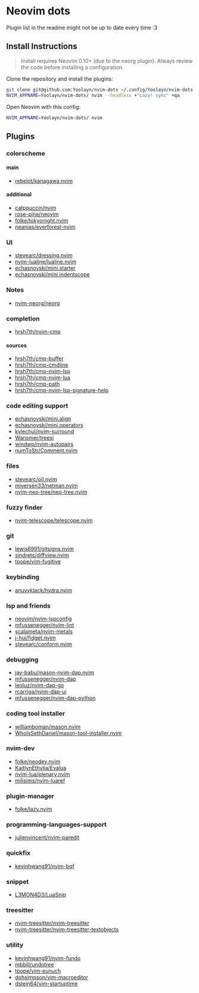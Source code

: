 # Neovim dots

Plugin list in the readme might not be up to date every time :3
## Install Instructions

 > Install requires Neovim 0.10+ (due to the neorg plugin). Always review the code before installing a configuration.

Clone the repository and install the plugins:

```sh
git clone git@github.com:Yoolayn/nvim-dots ~/.config/Yoolayn/nvim-dots
NVIM_APPNAME=Yoolayn/nvim-dots/ nvim --headless +"Lazy! sync" +qa
```

Open Neovim with this config:

```sh
NVIM_APPNAME=Yoolayn/nvim-dots/ nvim
```

## Plugins

### colorscheme
#### main
+ [rebelot/kanagawa.nvim](https://github.com/rebelot/kanagawa.nvim)

#### additional
+ [catppuccin/nvim](https://github.com/catppuccin/nvim)
+ [rose-pine/neovim](https://github.com/rose-pine/neovim)
+ [folke/tokyonight.nvim](https://github.com/folke/tokyonight.nvim)
+ [neanias/everforest-nvim](https://github.com/neanias/everforest-nvim)

### UI
+ [stevearc/dressing.nvim](https://github.com/stevearc/dressing.nvim)
+ [nvim-lualine/lualine.nvim](https://github.com/nvim-lualine/lualine.nvim)
+ [echasnovski/mini.starter](https://github.com/echasnovski/mini.starter)
+ [echasnovski/mini.indentscope](https://github.com/echasnovski/mini.indentscope)

### Notes
+ [nvim-neorg/neorg](https://github.com/nvim-neorg/neorg)

### completion
+ [hrsh7th/nvim-cmp](https://github.com/hrsh7th/nvim-cmp)

#### sources
+ [hrsh7th/cmp-buffer](https://github.com/hrsh7th/cmp-buffer)
+ [hrsh7th/cmp-cmdline](https://github.com/hrsh7th/cmp-cmdline)
+ [hrsh7th/cmp-nvim-lsp](https://github.com/hrsh7th/cmp-nvim-lsp)
+ [hrsh7th/cmp-nvim-lua](https://github.com/hrsh7th/cmp-nvim-lua)
+ [hrsh7th/cmp-path](https://github.com/hrsh7th/cmp-path)
+ [hrsh7th/cmp-nvim-lsp-signature-help](https://github.com/hrsh7th/cmp-nvim-lsp-signature-help)

### code editing support
+ [echasnovski/mini.align](https://github.com/echasnovski/mini.align)
+ [echasnovski/mini.operators](https://github.com/echasnovski/mini.operators)
+ [kylechui/nvim-surround](https://github.com/kylechui/nvim-surround)
+ [Wansmer/treesj](https://github.com/Wansmer/treesj)
+ [windwp/nvim-autopairs](https://github.com/windwp/nvim-autopairs)
+ [numToStr/Comment.nvim](https://github.com/numToStr/Comment.nvim)

### files
+ [stevearc/oil.nvim](https://github.com/stevearc/oil.nvim)
+ [miversen33/netman.nvim](https://github.com/miversen33/netman.nvim)
+ [nvim-neo-tree/neo-tree.nvim](https://github.com/nvim-neo-tree/neo-tree.nvim)

### fuzzy finder
+ [nvim-telescope/telescope.nvim](https://github.com/nvim-telescope/telescope.nvim)

### git
+ [lewis6991/gitsigns.nvim](https://github.com/lewis6991/gitsigns.nvim)
+ [sindrets/diffview.nvim](https://github.com/sindrets/diffview.nvim)
+ [tpope/vim-fugitive](https://github.com/tpope/vim-fugitive)

### keybinding
+ [anuvyklack/hydra.nvim](https://github.com/anuvyklack/hydra.nvim)

### lsp and friends
+ [neovim/nvim-lspconfig](https://github.com/neovim/nvim-lspconfig)
+ [mfussenegger/nvim-lint](https://github.com/mfussenegger/nvim-lint)
+ [scalameta/nvim-metals](https://github.com/scalameta/nvim-metals)
+ [j-hui/fidget.nvim](https://github.com/j-hui/fidget.nvim)
+ [stevearc/conform.nvim](https://github.com/stevearc/conform.nvim)

### debugging
+ [jay-babu/mason-nvim-dap.nvim](https://github.com/jay-babu/mason-nvim-dap.nvim)
+ [mfussenegger/nvim-dap](https://github.com/mfussenegger/nvim-dap)
+ [leoluz/nvim-dap-go](https://github.com/leoluz/nvim-dap-go)
+ [rcarriga/nvim-dap-ui](https://github.com/rcarriga/nvim-dap-ui)
+ [mfussenegger/nvim-dap-python](https://github.com/mfussenegger/nvim-dap-python)

### coding tool installer
+ [williamboman/mason.nvim](https://github.com/williamboman/mason.nvim)
+ [WhoIsSethDaniel/mason-tool-installer.nvim](https://github.com/WhoIsSethDaniel/mason-tool-installer.nvim)

### nvim-dev
+ [folke/neodev.nvim](https://github.com/folke/neodev.nvim)
+ [KaitlynEthylia/Evalua](https://github.com/KaitlynEthylia/Evalua)
+ [nvim-lua/plenary.nvim](https://github.com/nvim-lua/plenary.nvim)
+ [milisims/nvim-luaref](https://github.com/milisims/nvim-luaref)

### plugin-manager
+ [folke/lazy.nvim](https://github.com/folke/lazy.nvim)

### programming-languages-support
+ [julienvincent/nvim-paredit](https://github.com/julienvincent/nvim-paredit)

### quickfix
+ [kevinhwang91/nvim-bqf](https://github.com/kevinhwang91/nvim-bqf)

### snippet
+ [L3MON4D3/LuaSnip](https://github.com/L3MON4D3/LuaSnip)

### treesitter
+ [nvim-treesitter/nvim-treesitter](https://github.com/nvim-treesitter/nvim-treesitter)
+ [nvim-treesitter/nvim-treesitter-textobjects](https://github.com/nvim-treesitter/nvim-treesitter-textobjects)

### utility
+ [kevinhwang91/nvim-fundo](https://github.com/kevinhwang91/nvim-fundo)
+ [mbbill/undotree](https://github.com/mbbill/undotree)
+ [tpope/vim-eunuch](https://github.com/tpope/vim-eunuch)
+ [dohsimpson/vim-macroeditor](https://github.com/dohsimpson/vim-macroeditor)
+ [dstein64/vim-startuptime](https://github.com/dstein64/vim-startuptime)
